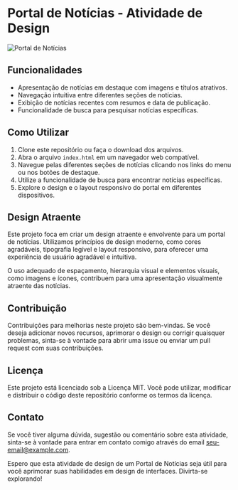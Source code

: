 # Portal de Notícias - Atividade de Design

![Portal de Notícias](https://i.ibb.co/w7M7HCd/Noticias.png)

## Funcionalidades

- Apresentação de notícias em destaque com imagens e títulos atrativos.
- Navegação intuitiva entre diferentes seções de notícias.
- Exibição de notícias recentes com resumos e data de publicação.
- Funcionalidade de busca para pesquisar notícias específicas.

## Como Utilizar

1. Clone este repositório ou faça o download dos arquivos.
2. Abra o arquivo `index.html` em um navegador web compatível.
3. Navegue pelas diferentes seções de notícias clicando nos links do menu ou nos botões de destaque.
4. Utilize a funcionalidade de busca para encontrar notícias específicas.
5. Explore o design e o layout responsivo do portal em diferentes dispositivos.

## Design Atraente

Este projeto foca em criar um design atraente e envolvente para um portal de notícias. Utilizamos princípios de design moderno, como cores agradáveis, tipografia legível e layout responsivo, para oferecer uma experiência de usuário agradável e intuitiva.

O uso adequado de espaçamento, hierarquia visual e elementos visuais, como imagens e ícones, contribuem para uma apresentação visualmente atraente das notícias.

## Contribuição

Contribuições para melhorias neste projeto são bem-vindas. Se você deseja adicionar novos recursos, aprimorar o design ou corrigir quaisquer problemas, sinta-se à vontade para abrir uma issue ou enviar um pull request com suas contribuições.

## Licença

Este projeto está licenciado sob a Licença MIT. Você pode utilizar, modificar e distribuir o código deste repositório conforme os termos da licença.

## Contato

Se você tiver alguma dúvida, sugestão ou comentário sobre esta atividade, sinta-se à vontade para entrar em contato comigo através do email seu-email@example.com.

Espero que esta atividade de design de um Portal de Notícias seja útil para você aprimorar suas habilidades em design de interfaces. Divirta-se explorando!
